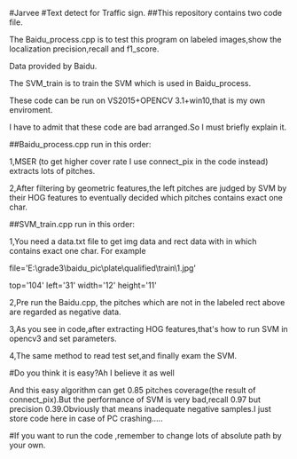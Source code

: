 #Jarvee
#Text detect for Traffic sign.
##This repository contains two code file.

The Baidu_process.cpp is to test this program on labeled images,show the localization precision,recall and f1_score.

Data provided by Baidu.

The SVM_train is to train the SVM which is used in Baidu_process.

These code can be run on VS2015+OPENCV 3.1+win10,that is my own enviroment.

I have to admit that these code are bad arranged.So I must briefly explain it.

##Baidu_process.cpp run in this order:

1,MSER (to get higher cover rate I use connect_pix in the code instead) extracts lots of pitches.

2,After filtering by geometric features,the left pitches are judged by SVM by their HOG features to eventually decided which pitches contains exact one char.

##SVM_train.cpp run in this order:

1,You need a data.txt file to get img data and rect data with in which contains exact one char.
For example 

file='E:\grade3\baidu_pic\plate\qualified\train\1.jpg'

top='104' left='31' width='12' height='11'

2,Pre run the Baidu.cpp, the pitches which are not in the labeled rect above are regarded as negative data.

3,As you see in code,after extracting HOG features,that's how to run SVM in opencv3 and set parameters.

4,The same method to read test set,and finally exam the SVM. 

#Do you think it is easy?Ah I believe it as well

And this easy algorithm can get 0.85 pitches coverage(the result of connect_pix).But the performance of SVM is very bad,recall 0.97 but precision 0.39.Obviously that means inadequate negative samples.I just store code here in case of PC crashing.....

#If you want to run the code ,remember to change lots of absolute path by your own.
